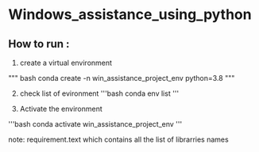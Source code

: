 # Windows_assistance_using_python

## How to run :

1. create a virtual environment

""" bash
conda create -n win_assistance_project_env python=3.8
"""

2. check list of evironment
'''bash
conda env list
'''

3. Activate the environment

'''bash
conda activate win_assistance_project_env
'''


note: requirement.text which contains all the list of librarries names

